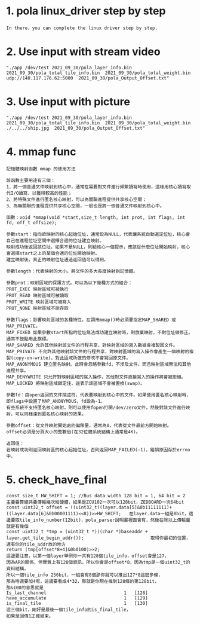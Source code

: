 # 1. pola linux_driver step by step
    In there，you can complete the linux driver step by step.
# 2. Use input with stream video
    "./app /dev/test 2021_09_30/pola_layer_info.bin  2021_09_30/pola_total_tile_info.bin  2021_09_30/pola_total_weight.bin udp://140.117.176.62:5000  2021_09_30/pola_Output_Offset.txt"
# 3. Use input with picture
    "./app /dev/test 2021_09_30/pola_layer_info.bin  2021_09_30/pola_total_tile_info.bin  2021_09_30/pola_total_weight.bin ./../../ship.jpg  2021_09_30/pola_Output_Offset.txt"
# 4. mmap func
    記憶體映射函數 mmap 的使用方法

    該函數主要用途有三個：
    1、將一個普通文件映射到核心中，通常在需要對文件進行頻繁讀寫時使用，這樣用核心讀寫取代I/O讀寫，以獲得較高的性能；
    2、將特殊文件進行匿名核心映射，可以為關聯進程提供共享核心空間；
    3、為無關聯的進程提供共享核心空間，一般也是將一個普通文件映射到核心中。

    函數：void *mmap(void *start,size_t length, int prot, int flags, int fd, off_t offsize);

    參數start：指向欲映射的核心起始位址，通常設為NULL，代表讓系統自動選定位址，核心會自己在進程位址空間中選擇合適的位址建立映射。
    映射成功後返回該位址。如果不是NULL，則給核心一個提示，應該從什麼位址開始映射，核心會選擇start之上的某個合適的位址開始映射。
    建立映射後，真正的映射位址通過返回值可以得到。

    參數length：代表映射的大小。將文件的多大長度映射到記憶體。

    參數prot：映射區域的保護方式。可以為以下幾種方式的組合：
    PROT_EXEC 映射區域可被執行
    PROT_READ 映射區域可被讀取
    PROT_WRITE 映射區域可被寫入
    PROT_NONE 映射區域不能存取

    參數flags：影響映射區域的各種特性。在調用mmap()時必須要指定MAP_SHARED 或MAP_PRIVATE。
    MAP_FIXED 如果參數start所指的位址無法成功建立映射時，則放棄映射，不對位址做修正。通常不鼓勵用此旗標。
    MAP_SHARED 允許其他映射該文件的行程共享，對映射區域的寫入數據會複製回文件。
    MAP_PRIVATE 不允許其他映射該文件的行程共享，對映射區域的寫入操作會產生一個映射的複製(copy-on-write)，對此區域所做的修改不會寫回原文件。
    MAP_ANONYMOUS 建立匿名映射。此時會忽略參數fd，不涉及文件，而且映射區域無法和其他進程共享。
    MAP_DENYWRITE 只允許對映射區域的寫入操作，其他對文件直接寫入的操作將會被拒絕。
    MAP_LOCKED 將映射區域鎖定住，這表示該區域不會被置換(swap)。

    參數fd：由open返回的文件描述符，代表要映射到核心中的文件。如果使用匿名核心映射時，即flags中設置了MAP_ANONYMOUS，fd設為-1。
    有些系統不支持匿名核心映射，則可以使用fopen打開/dev/zero文件，然後對該文件進行映射，可以同樣達到匿名核心映射的效果。

    參數offset：從文件映射開始處的偏移量，通常為0，代表從文件最前方開始映射。
    offset必須是分頁大小的整數倍(在32位體系統結構上通常是4K)。

    返回值：
    若映射成功則返回映射區的核心起始位址，否則返回MAP_FAILED(-1)，錯誤原因存於errno 中。
# 5. check_have_final
    const size_t HW_SHIFT = 1; //Bus data width 128 bit = 1, 64 bit = 2                                         主要要算總共要傳輸幾次給硬體，如果是ZCU102一次可以128bit，ZEDBOARD一次64bit
    const uint32_t offset = ((uint32_t)(layer.data[5]&0b11111111)+((layer.data[6]&0b00001111)<<8))>>HW_SHIFT;   在layer.data一組是8bit，這邊要取tile_info_number(12bit)，pola_parser說明書裡面會有，然後在除以上傳輸量就是有幾個
    const uint32_t *tmp = (uint32_t *)((char *)baseaddr + layer.get_tile_begin_addr());                         取得你最初的位置，還有你的tile_addr放的地方
    return (tmp[offset*8+4]&0b0100)>>2;                                                                         
    這邊要注意，以第一個layer舉例你一共有128個tile_info，offset會是127，
    因為AR的關係，但實質上有128個資訊，所以你會是offset*8，因為tmp是一個uint32_t的資料結構，
    所以一個tile_info 256bit，一組會有8個那你就可以推出127*8這麼多條，
    那為啥還要加4呢，這邊要看成4*32，那就是你現在推到128條的第128bit，
    那&100的意思就是
    Is_last_channel								1	[128]
    have_accumulate								1	[129]
    is_final_tile								1	[130]
    這三個bit，剛好是最後一個tile_info的is_final_tile，
    如果是回傳1正確結束。